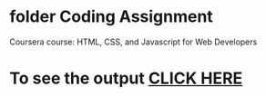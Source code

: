 # folder Coding Assignment

Coursera course: HTML, CSS, and Javascript for Web Developers

# To see the output [CLICK HERE](https://NaVeeNKuMaRcr7.github.io//module-2/folder/index.html)
